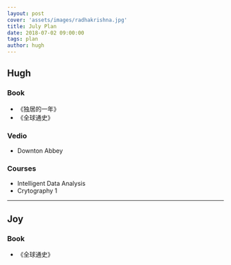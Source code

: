 ```yaml
---
layout: post
cover: 'assets/images/radhakrishna.jpg'
title: July Plan
date: 2018-07-02 09:00:00
tags: plan
author: hugh
---
```



## Hugh

### Book

- 《独居的一年》
- 《全球通史》

### Vedio

- Downton Abbey

### Courses

- Intelligent Data Analysis
- Crytography 1

----

## Joy

### Book

- 《全球通史》
